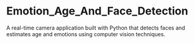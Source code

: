 # Emotion_Age_And_Face_Detection
A real-time camera application built with Python that detects faces and estimates age and emotions using computer vision techniques.
